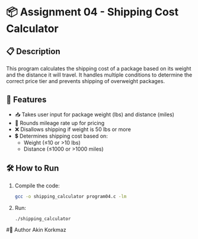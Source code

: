 # 📦 Assignment 04 - Shipping Cost Calculator

## 📋 Description
This program calculates the shipping cost of a package based on its weight and the distance it will travel. It handles multiple conditions to determine the correct price tier and prevents shipping of overweight packages.

## 🚚 Features
- 📥 Takes user input for package weight (lbs) and distance (miles)
- 🧮 Rounds mileage rate up for pricing
- ❌ Disallows shipping if weight is 50 lbs or more
- 💲 Determines shipping cost based on:
  - Weight (≤10 or >10 lbs)
  - Distance (≤1000 or >1000 miles)

## 🛠️ How to Run
1. Compile the code:
   ```bash
   gcc -o shipping_calculator program04.c -lm
2. Run:
   ```bash
   ./shipping_calculator

#👤 Author
Akin Korkmaz
